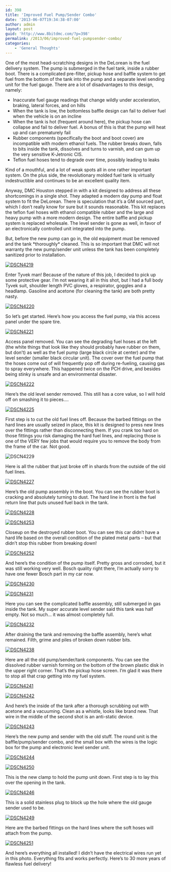 ```yaml
---
id: 398
title: 'Improved Fuel Pump/Sender Combo'
date: '2013-06-07T19:34:38-07:00'
author: admin
layout: post
guid: 'http://www.8bitdmc.com/?p=398'
permalink: /2013/06/improved-fuel-pumpsender-combo/
categories:
    - 'General Thoughts'
---
```


One of the most head-scratching designs in the DeLorean is the fuel delivery system. The pump is submerged in the fuel tank, inside a rubber boot. There is a complicated pre-filter, pickup hose and baffle system to get fuel from the bottom of the tank into the pump and a separate level sending unit for the fuel gauge. There are a lot of disadvantages to this design, namely:

- Inaccurate fuel gauge readings that change wildly under acceleration, braking, lateral forces, and on hills
- When the tank is low, the bottomless baffle design can fail to deliver fuel when the vehicle is on an incline
- When the tank is hot (frequent around here), the pickup hose can collapse and fail to deliver fuel. A bonus of this is that the pump will heat up and can prematurely fail
- Rubber components (specifically the boot and boot cover) are incompatible with modern ethanol fuels. The rubber breaks down, falls to bits inside the tank, dissolves and turns to varnish, and can gum up the very sensitive K-Jetronic CIS.
- Teflon fuel hoses tend to degrade over time, possibly leading to leaks

Kind of a mouthful, and a lot of weak spots all in one rather important system. On the plus side, the revolutionary molded fuel tank is virtually indestructible and continues to be an excellent quality item.

Anyway, DMC Houston stepped in with a kit designed to address all these shortcomings in a single shot. They adapted a modern day pump and float system to fit the DeLorean. There is speculation that it’s a GM sourced part, which I don’t really know for sure but it sounds reasonable. This kit replaces the teflon fuel hoses with ethanol compatible rubber and the large and heavy pump with a more modern design. The entire baffle and pickup system is replaced wholesale. The level sender is gone as well, in favor of an electronically controlled unit integrated into the pump.

But, before the new pump can go in, the old equipment must be removed and the tank \*thoroughly\* cleaned. This is so important that DMC will not warranty the new pump/sender unit unless the tank has been completely sanitized prior to installation.

[![DSCN4219](_site/8bitdmc/assets/images/2013/06/DSCN4219-224x300.jpg)](_site/8bitdmc/assets/images/2013/06/DSCN4219.jpg)

Enter Tyvek man! Because of the nature of this job, I decided to pick up some protective gear. I’m not wearing it all in this shot, but I had a full body Tyvek suit, shoulder length PVC gloves, a respirator, goggles and a headlamp. Gasoline and acetone (for cleaning the tank) are both pretty nasty.

[![DSCN4220](_site/8bitdmc/assets/images/2013/06/DSCN4220-300x224.jpg)](_site/8bitdmc/assets/images/2013/06/DSCN4220.jpg)

So let’s get started. Here’s how you access the fuel pump, via this access panel under the spare tire.

[![DSCN4221](_site/8bitdmc/assets/images/2013/06/DSCN4221-300x224.jpg)](_site/8bitdmc/assets/images/2013/06/DSCN4221.jpg)

Access panel removed. You can see the degrading fuel hoses at the left (the white things that look like they should probably have rubber on them, but don’t) as well as the fuel pump (large black circle at center) and the level sender (smaller black circular unit). The cover over the fuel pump that the hoses come out of will frequently pop off during re-fueling, causing gas to spray everywhere. This happened twice on the PCH drive, and besides being stinky is unsafe and an environmental disaster.

[![DSCN4222](_site/8bitdmc/assets/images/2013/06/DSCN4222-300x224.jpg)](_site/8bitdmc/assets/images/2013/06/DSCN4222.jpg)

Here’s the old level sender removed. This still has a core value, so I will hold off on smashing it to pieces….

[![DSCN4225](_site/8bitdmc/assets/images/2013/06/DSCN4225-300x224.jpg)](_site/8bitdmc/assets/images/2013/06/DSCN4225.jpg)

First step is to cut the old fuel lines off. Because the barbed fittings on the hard lines are usually seized in place, this kit is designed to press new lines over the fittings rather than disconnecting them. If you crank too hard on those fittings you risk damaging the hard fuel lines, and replacing those is one of the VERY few jobs that would require you to remove the body from the frame of the car. Not good.

![DSCN4229](_site/8bitdmc/assets/images/2013/06/DSCN4229-300x224.jpg)

Here is all the rubber that just broke off in shards from the outside of the old fuel lines.

[![DSCN4227](_site/8bitdmc/assets/images/2013/06/DSCN4227-224x300.jpg)](_site/8bitdmc/assets/images/2013/06/DSCN4227.jpg)

Here’s the old pump assembly in the boot. You can see the rubber boot is cracking and absolutely turning to dust. The hard line in front is the fuel return line that puts unused fuel back in the tank.

[![DSCN4228](_site/8bitdmc/assets/images/2013/06/DSCN4228-300x224.jpg)](_site/8bitdmc/assets/images/2013/06/DSCN4228.jpg)

[![DSCN4253](_site/8bitdmc/assets/images/2013/06/DSCN4253-300x224.jpg)](_site/8bitdmc/assets/images/2013/06/DSCN4253.jpg)

Closeup on the destroyed rubber boot. You can see this car didn’t have a hard life based on the overall condition of the plated metal parts – but that didn’t stop this rubber from breaking down!

[![DSCN4252](_site/8bitdmc/assets/images/2013/06/DSCN4252-224x300.jpg)](_site/8bitdmc/assets/images/2013/06/DSCN4252.jpg)

And here’s the condition of the pump itself. Pretty gross and corroded, but it was still working very well. Bosch quality right there, I’m actually sorry to have one fewer Bosch part in my car now.

[![DSCN4230](_site/8bitdmc/assets/images/2013/06/DSCN4230-300x224.jpg)](_site/8bitdmc/assets/images/2013/06/DSCN4230.jpg)

[![DSCN4231](_site/8bitdmc/assets/images/2013/06/DSCN4231-300x224.jpg)](_site/8bitdmc/assets/images/2013/06/DSCN4231.jpg)

Here you can see the complicated baffle assembly, still submerged in gas inside the tank. My super accurate level sender said this tank was half empty. Not so much… it was almost completely full.

[![DSCN4232](_site/8bitdmc/assets/images/2013/06/DSCN4232-300x224.jpg)](_site/8bitdmc/assets/images/2013/06/DSCN4232.jpg)

After draining the tank and removing the baffle assembly, here’s what remained. Filth, grime and piles of broken down rubber bits.

[![DSCN4238](_site/8bitdmc/assets/images/2013/06/DSCN4238-300x224.jpg)](_site/8bitdmc/assets/images/2013/06/DSCN4238.jpg)

Here are all the old pump/sender/tank components. You can see the dissolved rubber varnish forming on the bottom of the brown plastic disk in the upper right corner. That’s the pickup hose screen. I’m glad it was there to stop all that crap getting into my fuel system.

[![DSCN4241](_site/8bitdmc/assets/images/2013/06/DSCN4241-300x224.jpg)](_site/8bitdmc/assets/images/2013/06/DSCN4241.jpg)

[![DSCN4242](_site/8bitdmc/assets/images/2013/06/DSCN4242-300x224.jpg)](_site/8bitdmc/assets/images/2013/06/DSCN4242.jpg)

And here’s the inside of the tank after a thorough scrubbing out with acetone and a vacuuming. Clean as a whistle, looks like brand new. That wire in the middle of the second shot is an anti-static device.

[![DSCN4243](_site/8bitdmc/assets/images/2013/06/DSCN4243-300x224.jpg)](_site/8bitdmc/assets/images/2013/06/DSCN4243.jpg)

Here’s the new pump and sender with the old stuff. The round unit is the baffle/pump/sender combo, and the small box with the wires is the logic box for the pump and electronic level sender unit.

[![DSCN4244](_site/8bitdmc/assets/images/2013/06/DSCN4244-300x224.jpg)](_site/8bitdmc/assets/images/2013/06/DSCN4244.jpg)

[![DSCN4250](_site/8bitdmc/assets/images/2013/06/DSCN4250-300x224.jpg)](_site/8bitdmc/assets/images/2013/06/DSCN4250.jpg)

This is the new clamp to hold the pump unit down. First step is to lay this over the opening in the tank.

[![DSCN4246](_site/8bitdmc/assets/images/2013/06/DSCN4246-300x224.jpg)](_site/8bitdmc/assets/images/2013/06/DSCN4246.jpg)

This is a solid stainless plug to block up the hole where the old gauge sender used to be.

[![DSCN4249](_site/8bitdmc/assets/images/2013/06/DSCN4249-300x224.jpg)](_site/8bitdmc/assets/images/2013/06/DSCN4249.jpg)

Here are the barbed fittings on the hard lines where the soft hoses will attach from the pump.

[![DSCN4251](_site/8bitdmc/assets/images/2013/06/DSCN4251-300x224.jpg)](_site/8bitdmc/assets/images/2013/06/DSCN4251.jpg)

And here’s everything all installed! I didn’t have the electrical wires run yet in this photo. Everything fits and works perfectly. Here’s to 30 more years of flawless fuel delivery!